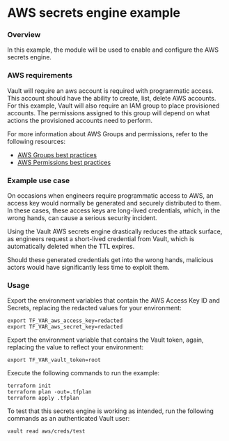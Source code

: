 # AWS secrets engine example

### Overview

In this example, the module will be used to enable and configure the AWS secrets engine.

### AWS requirements
Vault will require an aws account is required with programmatic access. This account should have the ability to create, list, delete AWS accounts. For this example, Vault will also require an IAM group to place provisioned accounts.  The permissions assigned to this group will depend on what actions the provisioned accounts need to perform.

For more information about AWS Groups and permissions, refer to the following resources:

- [AWS Groups best practices](https://aws.amazon.com/iam/features/manage-users/)
- [AWS Permissions best practices](https://aws.amazon.com/iam/features/manage-permissions/)

### Example use case
On occasions when engineers require programmatic access to AWS, an access key would normally be generated and securely distributed to them.  In these cases, these access keys are long-lived credentials, which, in the wrong hands, can cause a serious security incident.

Using the Vault AWS secrets engine drastically reduces the attack surface, as engineers request a short-lived credential from Vault, which is automatically deleted when the TTL expires.

Should these generated credentials get into the wrong hands, malicious actors would have significantly less time to exploit them.

### Usage

Export the environment variables that contain the AWS Access Key ID and Secrets, replacing the redacted values for your environment:
```shell script
export TF_VAR_aws_access_key=redacted
export TF_VAR_aws_secret_key=redacted
```

Export the environment variable that contains the Vault token, again, replacing the value to reflect your environment:
```shell script
export TF_VAR_vault_token=root
```

Execute the following commands to run the example:
```shell script
terraform init
terraform plan -out=.tfplan
terraform apply .tfplan
```

To test that this secrets engine is working as intended, run the following commands as an authenticated Vault user:

```shell script
vault read aws/creds/test
```